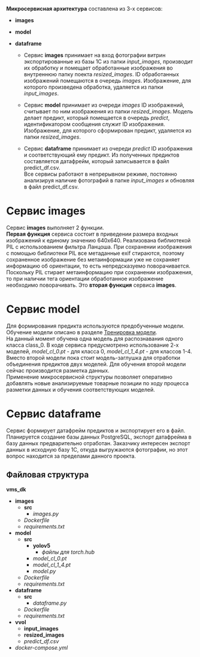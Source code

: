  **Микросервисная архитектура** составлена из 3-х сервисов:  
 - **images**  
 - **model**
 - **dataframe**  

   -  Сервис **images** принимает на вход фотографии витрин экспортированные из базы 1С из папки *input_images*, производит их обработку и помещает обработанные изображения во внутреннюю папку поекта *resized_images*. ID обработанных изображений помещаются в очередь *images*. Изображение, для которого произведена обработка, удаляется из папки *input_images*.  

   -  Сервис **model**  принимает из очереди *images* ID изображений, считывает по ним изображения из папки *resized_images*. Модель делает предикт, который помещается в очередь *predict*, идентификатором сообщения служит ID изображения. Изображение, для которого сформирован предикт, удаляется из папки *resized_images*.  
    -    Сервис **dataframe** принимает из очереди *predict* ID изображения и соответствующий ему предикт. Из полученных предиктов составляется датафрейм, который записывается в файл predict_df.csv.  
Все сервисы работают в непрерывном режиме, постоянно анализируя наличие фотографий в папке *input_images* и обновляя в файл predict_df.csv.  
# Сервис **images**
Сервис **images** выполняет 2 функции.  
**Первая функция** сервиса состоит в приведении размера входных изображений к единому значению 640х640. Реализована библиотекой PIL с использованием фильтра Ланцоша. 
При сохранении изображения с помощью библиотеки PIL все метаданные exif стираются, поэтому сохраненное изображение без метаинформации уже не сохраняет информацию об ориентации, то есть непредсказуемо поворачивается. Поскольку PIL стирает метаинформацию при сохранении изображения, то при наличии тега ориентации обработанное изображение необходимо поворачивать. Это **вторая функция** сервиса **images**.
# Сервис **model**  
Для формирования предикта используются предобученные модели. Обучение модели описано в разделе [Тренировка модели](https://github.com/Yyalexx/detecting-beer/tree/master/part_2_model_training).  
На данный момент обучена одна модель для распознавания одного класса class_0. В коде сервиса предусмотрено использование 2-х моделей, *model_cl_0.pt* - для класса 0, *model_cl_1_4.pt* - для классов 1-4. Вместо второй модели пока стоит модель-заглушка для отработки объединения предиктов двух моделей. Для обучения второй модели сейчас производится разметка данных.  
Применение микросервисной структуры позволяет оперативно добавлять новые анализируемые товарные позиции по ходу процесса разметки данных и обучения соответствующих моделей.  
# Сервис **dataframe**  
Сервис формирует датафрейм предиктов и экспортирует его в файл. Планируется создание базы данных PostgreSQL, экспорт датафрейма в базу данных предварительно отработан. Заказчику интересен экспорт данных в исходную базу 1С, откуда выгружаются фотографии, но этот вопрос находится за пределами данного проекта.  
## Файловая структура

**vms_dk**

 - **images**  
      - **src**  
          - *images.py* 
    - *Dockerfile*
    - *requirements.txt* 
 - **model**  
      - **src**  
          - **yolov5**  
            - *файлы для torch.hub*
          - *model_cl_0.pt* 
          - *model_cl_1_4.pt*
          - *model.py*
    - *Dockerfile*
    - *requirements.txt*      
 - **dataframe**  
      - **src**   
          - *dataframe.py*
    - *Dockerfile*
    - *requirements.txt* 
- **vvol**  
  - **input_images**
  - **resized_images**
  - *predict_df.csv*  
- *docker-compose.yml*  